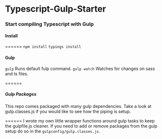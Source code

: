 # Typescript-Gulp-Starter
### Start compiling Typescript with Gulp

#### Install
======
`npm install`
`typings install`

#### Gulp
`gulp` Runs default fulp command.
`gulp watch` Watches for changes on sass and ts files.

======

##### Gulp Packages
This repo comes packaged with many gulp dependencies.
Take a look at gulp.classes.js if you would like to see how the piping is setup.

======
I wrote my own little wrapper functions around gulp tasks to keep the gulpfile.js cleaner.
If you need to add or remove packages from the gulp setup do so in the `gulpconfig/gulp.classes.js`.
